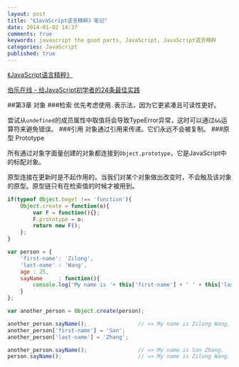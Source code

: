 ```yaml
---
layout: post
title: "《JavaScript语言精粹》笔记"
date: 2014-01-02 14:37
comments: true
keywords: javascript the good parts, JavaScript, JavaScript语言精粹
categories: JavaScript
published: true
---
```

<a href="http://book.douban.com/subject/3590768/" class="douban_book" name="3590768" target="_blank" title="《JavaScript语言精粹》">《JavaScript语言精粹》</a>

<a href="http://blog.jobbole.com/53199/" target="_blank">伯乐在线 - 给JavaScript初学者的24条最佳实践</a>

##第3章 对象
###检索
优先考虑使用`.`表示法，因为它更紧凑且可读性更好。

尝试从`undefined`的成员属性中取值将会导致TypeError异常，这时可以通过`&&`运算符来避免错误。
###引用
对象通过引用来传递。它们永远不会被复制。
###原型
Prototype

所有通过对象字面量创建的对象都连接到`Object.prototype`，它是JavaScript中的标配对象。

原型连接在更新时是不起作用的。当我们对某个对象做出改变时，不会触及该对象的原型。原型链只有在检索值的时候才被用到。

``` javascript
if(typeof Object.beget !== 'function'){
	Object.create = function(o){
		var F = function(){};
		F.prototype = o;
		return new F();
	};
}

var person = {
	'first-name': 'Zilong',
	'last-name' : 'Wang',
	age : 25,
	sayName     : function(){
		console.log('My name is '+ this['first-name'] + ' ' + this['last-name'] + '.');
	}
};

var another_person = Object.create(person);

another_person.sayName();                // => My name is Zilong Wang.
another_person['first-name'] = 'San';
another_person['last-name'] = 'Zhang';

another_person.sayName();                // => My name is San Zhang.
person.sayName();                        // => My name is Zilong Wang.
```